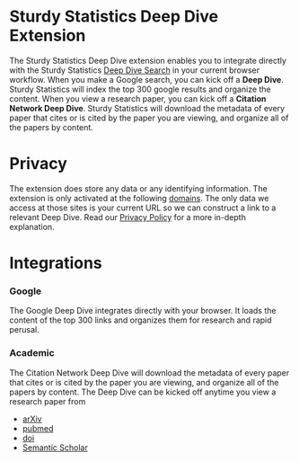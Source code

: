 # Sturdy Statistics Deep Dive Extension

The Sturdy Statistics Deep Dive extension enables you to integrate directly with the Sturdy Statistics [Deep Dive Search](https://sturdystatistics.com/deepdive-search) in your current browser workflow.
When you make a Google search, you can kick off a **Deep Dive**. 
Sturdy Statistics will index the top 300 google results and organize the content.
When you view a research paper, you can kick off a **Citation Network Deep Dive**. 
Sturdy Statistics will download the metadata of every paper that cites or is cited by the paper you are viewing, and organize all of the papers by content.

# Privacy

The extension does store any data or any identifying information. 
The extension is only activated at the following [domains](https://github.com/Sturdy-Statistics/DeepDiveExtension/blob/main/extension/manifest.json#L11-L21).
The only data we access at those sites is your current URL so we can construct a link to a relevant Deep Dive. Read our [Privacy Policy](privacy_policy.md) for a more in-depth explanation.


# Integrations

### Google
The Google Deep Dive integrates directly with your browser. It loads the content of the top 300 links and organizes them for research and rapid perusal.

### Academic
The Citation Network Deep Dive will download the metadata of every paper that cites or is cited by the paper you are viewing, and organize all of the papers by content.
The Deep Dive can be kicked off anytime you view a research paper from
* [arXiv](https://arxiv.org/)
* [pubmed](https://pubmed.ncbi.nlm.nih.gov/)
* [doi](https://doi.org/)
* [Semantic Scholar](https://www.semanticscholar.org/)


